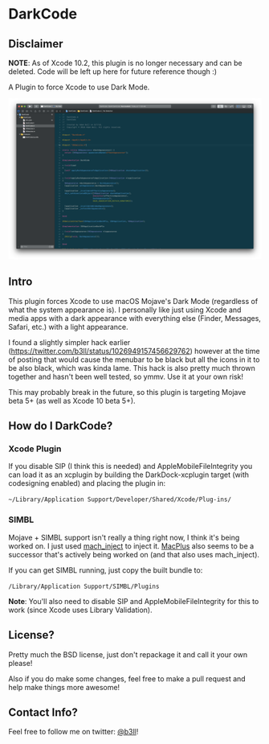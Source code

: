 # DarkCode

## Disclaimer

**NOTE**: As of Xcode 10.2, this plugin is no longer necessary and can be deleted. Code will be left up here for future reference though :)

A Plugin to force Xcode to use Dark Mode.

![DarkCode Screenshot](/ScreenShot@2x.png?raw=true "DarkCode Screenshot")

## Intro

This plugin forces Xcode to use macOS Mojave's Dark Mode (regardless of what the system appearance is). I personally like just using Xcode and media apps with a dark appearance with everything else (Finder, Messages, Safari, etc.) with a light appearance.

I found a slightly simpler hack earlier (https://twitter.com/b3ll/status/1026949157456629762) however at the time of posting that would cause the menubar to be black but all the icons in it to be also black, which was kinda lame. This hack is also pretty much thrown together and hasn't been well tested, so ymmv. Use it at your own risk!

This may probably break in the future, so this plugin is targeting Mojave beta 5+ (as well as Xcode 10 beta 5+).

## How do I DarkCode?

### Xcode Plugin

If you disable SIP (I think this is needed) and AppleMobileFileIntegrity you can load it as an xcplugin by building the DarkDock-xcplugin target (with codesigning enabled) and placing the plugin in:

`~/Library/Application Support/Developer/Shared/Xcode/Plug-ins/`

### SIMBL

Mojave + SIMBL support isn't really a thing right now, I think it's being worked on. I just used [mach_inject](https://github.com/rentzsch/mach_inject) to inject it.
[MacPlus](https://github.com/w0lfschild/MacPlus) also seems to be a successor that's actively being worked on (and that also uses mach_inject).

If you can get SIMBL running, just copy the built bundle to:

`/Library/Application Support/SIMBL/Plugins`

**Note**: You'll also need to disable SIP and AppleMobileFileIntegrity for this to work (since Xcode uses Library Validation).

## License?

Pretty much the BSD license, just don't repackage it and call it your own please!

Also if you do make some changes, feel free to make a pull request and help make things more awesome!

## Contact Info?

Feel free to follow me on twitter: [@b3ll](twitter.com/b3ll)!

